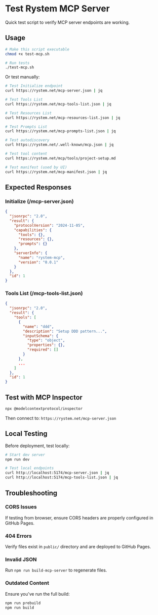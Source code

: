 # Test Rystem MCP Server

Quick test script to verify MCP server endpoints are working.

## Usage

```bash
# Make this script executable
chmod +x test-mcp.sh

# Run tests
./test-mcp.sh
```

Or test manually:

```bash
# Test Initialize endpoint
curl https://rystem.net/mcp-server.json | jq

# Test Tools List
curl https://rystem.net/mcp-tools-list.json | jq

# Test Resources List
curl https://rystem.net/mcp-resources-list.json | jq

# Test Prompts List
curl https://rystem.net/mcp-prompts-list.json | jq

# Test autodiscovery
curl https://rystem.net/.well-known/mcp.json | jq

# Test tool content
curl https://rystem.net/mcp/tools/project-setup.md

# Test manifest (used by UI)
curl https://rystem.net/mcp-manifest.json | jq
```

## Expected Responses

### Initialize (/mcp-server.json)
```json
{
  "jsonrpc": "2.0",
  "result": {
    "protocolVersion": "2024-11-05",
    "capabilities": {
      "tools": {},
      "resources": {},
      "prompts": {}
    },
    "serverInfo": {
      "name": "rystem-mcp",
      "version": "0.0.1"
    }
  },
  "id": 1
}
```

### Tools List (/mcp-tools-list.json)
```json
{
  "jsonrpc": "2.0",
  "result": {
    "tools": [
      {
        "name": "ddd",
        "description": "Setup DDD pattern...",
        "inputSchema": {
          "type": "object",
          "properties": {},
          "required": []
        }
      },
      ...
    ]
  },
  "id": 1
}
```

## Test with MCP Inspector

```bash
npx @modelcontextprotocol/inspector
```

Then connect to: `https://rystem.net/mcp-server.json`

## Local Testing

Before deployment, test locally:

```bash
# Start dev server
npm run dev

# Test local endpoints
curl http://localhost:5174/mcp-server.json | jq
curl http://localhost:5174/mcp-tools-list.json | jq
```

## Troubleshooting

### CORS Issues
If testing from browser, ensure CORS headers are properly configured in GitHub Pages.

### 404 Errors
Verify files exist in `public/` directory and are deployed to GitHub Pages.

### Invalid JSON
Run `npm run build-mcp-server` to regenerate files.

### Outdated Content
Ensure you've run the full build:
```bash
npm run prebuild
npm run build
```
